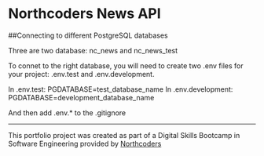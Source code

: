 # Northcoders News API

##Connecting to different PostgreSQL databases

Three are two database: nc_news and nc_news_test

To connet to the right database, you will need to create two .env files for your project: .env.test and .env.development. 

In .env.test: PGDATABASE=test_database_name
In .env.development: PGDATABASE=development_database_name

And then add .env.* to the .gitignore


--- 

This portfolio project was created as part of a Digital Skills Bootcamp in Software Engineering provided by [Northcoders](https://northcoders.com/)
